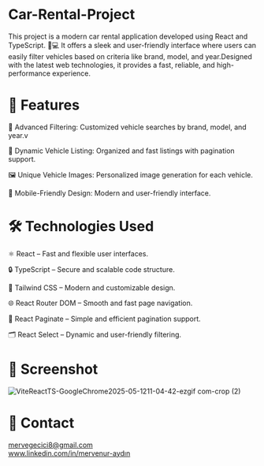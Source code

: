 # Car-Rental-Project
This project is a modern car rental application developed using React and TypeScript. 🚗💻 It offers a sleek and user-friendly interface where users can easily filter vehicles based on criteria like brand, model, and year.Designed with the latest web technologies, it provides a fast, reliable, and high-performance experience. 

# 🚀 Features
🔎 Advanced Filtering: Customized vehicle searches by brand, model, and year.v

📄 Dynamic Vehicle Listing: Organized and fast listings with pagination support.<br/>

🖼️ Unique Vehicle Images: Personalized image generation for each vehicle.<br/>

📱 Mobile-Friendly Design: Modern and user-friendly interface.

# 🛠️ Technologies Used

⚛️ React – Fast and flexible user interfaces.<br/>

🔒 TypeScript – Secure and scalable code structure.<br/>

🎨 Tailwind CSS – Modern and customizable design.<br/>

🌐 React Router DOM – Smooth and fast page navigation.<br/>

📄 React Paginate – Simple and efficient pagination support.<br/>

🗂️ React Select – Dynamic and user-friendly filtering.

# 📸 Screenshot
![ViteReactTS-GoogleChrome2025-05-1211-04-42-ezgif com-crop (2)](https://github.com/user-attachments/assets/9958ac9c-3ca6-476c-96e4-bb74293a4e24)

# 📧 Contact

mervegecici8@gmail.com <br/>
www.linkedin.com/in/mervenur-aydın
